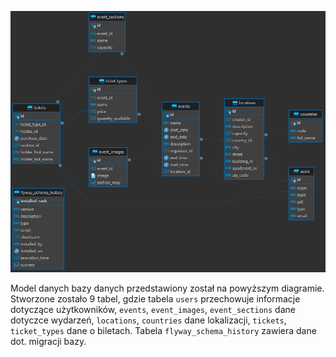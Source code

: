 ![model](../assets/model.png "Model danych")

Model danych bazy danych przedstawiony został na powyższym diagramie. Stworzone zostało 9 tabel, gdzie tabela `users` przechowuje informacje dotyczące użytkowników, `events`, `event_images`, `event_sections` dane dotyczce wydarzeń, `locations`, `countries` dane lokalizacji, `tickets`, `ticket_types` dane o biletach. Tabela `flyway_schema_history` zawiera dane dot. migracji bazy.


